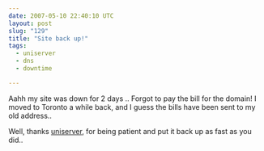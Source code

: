 ```yaml
---
date: 2007-05-10 22:40:10 UTC
layout: post
slug: "129"
title: "Site back up!"
tags:
  - uniserver
  - dns
  - downtime

---
```

<p>Aahh my site was down for 2 days .. Forgot to pay the bill  for the domain! I moved to Toronto a while back, and I guess the bills have been sent to my old address..</p>

<p>Well, thanks <a href="http://www.uniserver.nl/">uniserver</a>, for being patient and put it back up as fast as you did..</p>
